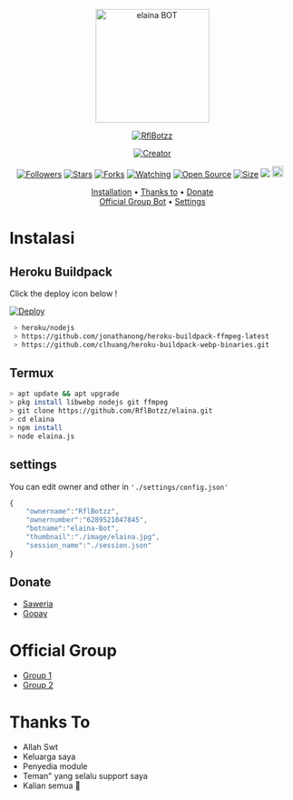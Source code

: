 <p align="center">
<img src="https://github.com/RflBotzz/elaina/blob/v1/settings/elaina.jpg" alt="elaina BOT" width="200"/>

<p align="center">
    <a href="https://RflBotzz.github.io">
        <img
            src="https://readme-typing-svg.herokuapp.com?size=15&width=280&lines=Thank+for+using+elaina+bot+🤗"
            alt="RflBotzz"
        />
    </a>
</p>

</p>
<p align="center">
<a href="https://RflBotzz.github.io"><img title="Creator" src="https://img.shields.io/badge/Creator-RflBotzz-red.svg?style=for-the-badge&logo=github"></a>
</p>
<p align="center">
<a href="https://github.com/RflBotzz/followers"><img title="Followers" src="https://img.shields.io/github/followers/RflBotzz?color=red&style=flat-square"></a>
<a href="https://github.com/RflBotzz/elaina/stargazers/"><img title="Stars" src="https://img.shields.io/github/stars/RflBotzz/elaina?color=blue&style=flat-square"></a>
<a href="https://github.com/RflBotzz/elaina/network/members"><img title="Forks" src="https://img.shields.io/github/forks/RflBotzz/elaina?color=red&style=flat-square"></a>
<a href="https://github.com/RflBotzz/elaina/watchers"><img title="Watching" src="https://img.shields.io/github/watchers/RflBotzz/elaina?label=Watchers&color=blue&style=flat-square"></a>
<a href="https://github.com/RflBotzz/elaina"><img title="Open Source" src="https://badges.frapsoft.com/os/v2/open-source.svg?v=103"></a>
<a href="https://github.com/RflBotzz/elaina/"><img title="Size" src="https://img.shields.io/github/repo-size/RflBotzz/elaina?style=flat-square&color=green"></a>
<a href="https://hits.seeyoufarm.com"><img src="https://hits.seeyoufarm.com/api/count/incr/badge.svg?url=https%3A%2F%2Fgithub.com%2FRflBotzz%2Felaina&count_bg=%2379C83D&title_bg=%23555555&icon=probot.svg&icon_color=%2300FF6D&title=hits&edge_flat=false"/></a>
<a href="https://github.com/RflBotzz/elaina/graphs/commit-activity"><img height="20" src="https://img.shields.io/badge/Maintained%3F-yes-green.svg"></a>&nbsp;&nbsp;
</p>

<p align="center">
  <a href="https://github.com/RflBotzz/elaina#instalasi">Installation</a> •
  <a href="https://github.com/RflBotzz/elaina#thanks-to">Thanks to</a> •
  <a href="https://github.com/RflBotzz/elaina#donate">Donate</a></br>
  <a href="https://github.com/RflBotzz/elaina#Official-Group"> Official Group Bot</a> •
  <a href="https://github.com/RflBotzz/elaina#settings">Settings</a>

</p>
</div>


# Instalasi
## Heroku Buildpack

Click the deploy icon below !

[![Deploy](https://www.herokucdn.com/deploy/button.svg)](https://heroku.com/deploy?template=https://github.com/RflBotzz/elaina)

```bash
 > heroku/nodejs
 > https://github.com/jonathanong/heroku-buildpack-ffmpeg-latest
 > https://github.com/clhuang/heroku-buildpack-webp-binaries.git
```

## Termux
```bash
> apt update && apt upgrade
> pkg install libwebp nodejs git ffmpeg
> git clone https://github.com/RflBotzz/elaina.git
> cd elaina
> npm install
> node elaina.js
```

## settings
You can edit owner and other in `'./settings/config.json'`

```ts
{
	"ownername":"RflBotzz",
	"ownernumber":"6289521047845",
	"botname":"elaina-Bot",
	"thumbnail":"./image/elaina.jpg",
	"session_name":"./session.json"
}
```
## Donate
- [Saweria](https://saweria.co/rflbotzz)
- [Gopay](https://a.top4top.io/p_2261p26760.jpg)

# Official Group
- [Group 1](https://chat.whatsapp.com/DYMuIP4jtwgE2hNL8bw7W8)
- [Group 2](https://chat.whatsapp.com/DYMuIP4jtwgE2hNL8bw7W8)

# Thanks To
- Allah Swt
- Keluarga saya
- Penyedia module
- Teman" yang selalu support saya
- Kalian semua 🛐
